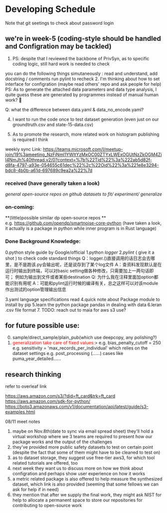# Developing Schedule
Note that git seetings to check about password login
## we're in week-5 (coding-style should be handled and Configration may be tackled)
1. PS: despite that I reviewed the backbone of PrivSyn, as to specific coding logic,
still hard work is needed to check 

you can do the following things simutaneously : 
read and understand,
add docstring / comments 
run pylint  to recheck
2. I'm thinking about how to set interface for configration  (maybe read others' repo and ask people for help) 
PS: As to generate the attached data parameters and data type analysis, I quite guess these are generated by programmes instead of manual human work? 🤣

Q: what the difference between data.yaml & data_no_encode.yaml?


4. I want to run the code once to test dataset generation (even just on our groundtruth.csv and state-15-data.csv) 

5. As to promote the research, more related work on histogram publishing is required I think




weekly sync Link:
https://teams.microsoft.com/l/meetup-join/19%3ameeting_NzFjNmI1YWItYzMxOC00ZTYxLWExOGUtNzZkOGM4ZjI4NmJh%40thread.v2/0?context=%7b%22Tid%22%3a%222ab5d82f-d8fa-4797-a93e-054655c61dec%22%2c%22Oid%22%3a%221e8e3294-bdc8-4b0b-a61d-697689c9ea2a%22%7d
### received (have generally taken a look)
*general open-source repos on github*
*datasets to fit/ experiment/ generalize*

### on-coming:
**(little)possible similar dp open-source repos **  
   e.g. https://github.com/opendp/smartnoise-core-python (have taken a look, it actually is a package in python while inner program is in Rust language)


### Done Background Knowledge:
0.python style guide by Google/official
1.python *logger*
2.*pylint* ( give it a shot ) to check code standard things 
Q：logger.()直接调用的话日志会去哪里，是不是跑该.py会输出呢，还是说存到了某个log文件
A：查资料发现默认是在运行时输出到终端，可以对basic setting做各种修改，只需要加上一两句话即可；
例如为输出到文件或者某些destination
Q:  为什么我在注释里面加option都能识别有用呢
A：可能和pylint运行时候的编译有关，总之这样可以对该module作出测试的option管理输出信息

3.yaml language specifications read
4.quick note about Package module to install by pip
5.learn the python package pandas in dealing with data
6.leran .csv file format
7. TODO: reach out to maia for aws s3 use? 
   
## for future possible use: 
0. sample/direct_sample/plain_pub(which use deepcopy, any polishing?)
1. <font color=red>generalization take care of fixed values:</font>>
   e.g.
    bias_penalty_cutoff = 250
   e.g.
    sensitivity = 'max_records_per_individual' which relies on the dataset settings
   e.g.
    post_processing (......)
    cases like puma_year_detailed......
## research thinking
refer to overleaf link




https://aws.amazon.com/s3/?did=ft_card&trk=ft_card
https://aws.amazon.com/sdk-for-python/
https://boto3.amazonaws.com/v1/documentation/api/latest/guide/s3-examples.html

08/11 meet notes
1. maybe on Nov.8th(date to sync via email spread sheet) they'll hold a virtual workshop where we 3 teams are required to present how our package works and the output of the challenges
2. they've provided more public safety datasets to test on certain point (despite the fact that some of them might have to be cleaned to test on)
3. as to dataset storage, they suggest use free-tier aws3, for which tool related tutorials are offered, too
4. next week they want us to discuss more on how we think about configration and perhaps show user experience on how it works
5. a metric related package is also offered to help measure the synthesized dataset, which link is also provided (seeming that some fellows we can ask for help if in need)
6. they mention that after we supply the final work, they might ask NIST for help to allocate a permanent space to store our repositories for contributing to open-source work